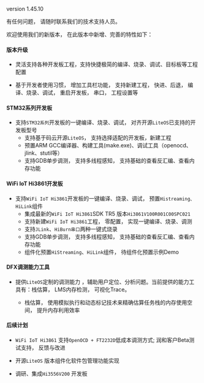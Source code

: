 version 1.45.10

有任何问题， 请随时联系我们的技术支持人员。

欢迎使用我们的新版本， 在此版本中新增、完善的特性如下：

#### 版本升级

- 灵活支持各种开发板工程，支持快捷极简的编译、烧录、调试、目标板等工程配置

- 基于开发者使用习惯， 增加工具栏功能， 支持新建工程， 快进、后退， 编译、烧录、调试， 重启开发板， 串口， 工程设置等

#### STM32系列开发板

- 支持`STM32系列`开发板的一键编译、烧录、调试， 对齐开源`LiteOS`已支持的开发板型号
    - 支持基于码云开源`LiteOS`， 支持选择适配的开发板，新建工程
    - 预置ARM GCC编译器、构建工具(make.exe)、调试工具（openocd、jlink、stutil等）
    - 支持GDB单步调测， 支持多线程感知， 支持基础的查看反汇编、查看内存功能

#### WiFi IoT Hi3861开发板

- 支持`WiFi IoT Hi3861`开发板的一键编译、烧录、调试， 预置`Histreaming、HiLink`组件
    - 集成最新的`WiFi IoT Hi3861`SDK TR5 版本`Hi3861V100R001C00SPC021`
    - 支持新建`WiFi IoT Hi3861`工程， 零配置， 实现一键编译、烧录、调测
    - 支持`JLink`、`HiBurn串口`两种一键式烧录
    - 支持GDB单步调测， 支持多线程感知， 支持基础的查看反汇编、查看内存功能
    - 组件化预置`HiStreaming`、`HiLink`组件， 待组件化预置示例Demo


#### DFX调测能力工具

- 提供`LiteOS`定制的调测能力 ，辅助用户定位、分析问题。当前提供的能力工具有：栈估算， LMS内存检测， 可视化Trace。

    - 栈估算， 使用模拟执行和动态标记技术来精确估算任务栈的内存使用空间， 提升内存利用效率

#### 后续计划

- `WiFi IoT Hi3861` 支持`OpenOCD + FT2232D`低成本调测方式; 润和客户Beta测试支持， 反馈与改进

- 开源`LiteOS` 版本组件化软件包管理功能实现

- 调研、集成`Hi3556V200` 开发板
